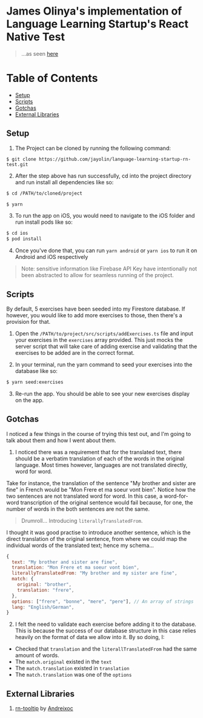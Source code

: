 # James Olinya's implementation of Language Learning Startup's React Native Test

> ...as seen [here](https://coda.io/d/Coding-Tests_dRAaQWPY-ZU)

# Table of Contents
- [Setup](#setup)
- [Scripts](#scripts)
- [Gotchas](#gotchas)
- [External Libraries](#external-libraries)

## Setup

1. The Project can be cloned by running the following command:

`$ git clone https://github.com/jayolin/language-learning-startup-rn-test.git`

2. After the step above has run successfully, cd into the project directory and run install all dependencies like so:

```sh
$ cd /PATH/to/cloned/project

$ yarn
```
3. To run the app on iOS, you would need to navigate to the iOS folder and run install pods like so:

```sh
$ cd ios
$ pod install
```

4. Once you've done that, you can run `yarn android` or `yarn ios` to run it on Android and iOS respectively 

> Note: sensitive information like Firebase API Key have intentionally not been abstracted to allow for seamless running of the project.

## Scripts

By default, 5 exercises have been seeded into my Firestore database. If however, you would like to add more exercises to those, then there's a provision for that.

1. Open the `/PATH/to/project/src/scripts/addExercises.ts` file and input your exercises in the `exercises` array provided. This just mocks the server script that will take care of adding exercise and validating that the exercises to be added are in the correct format.

2. In your terminal, run the yarn command to seed your exercises into the database like so:

```sh
$ yarn seed:exercises
```

3. Re-run the app. You should be able to see your new exercises display on the app.

## Gotchas
I noticed a few things in the course of trying this test out, and I'm going to talk about them and how I went about them.

1. I noticed there was a requirement that for the translated text, there should be a verbatim translation of each of the words in the original language. Most times however, languages are not translated directly, word for word.

Take for instance, the translation of the sentence "My brother and sister are fine" in French would be "Mon Frere et ma soeur vont bien". Notice how the two sentences are not translated word for word. In this case, a word-for-word transcription of the original sentence would fail because, for one, the number of words in the both sentences are not the same.

> Drumroll... Introducing `literallyTranslatedFrom`.

I thought it was good practise to introduce another sentence, which is the direct translation of the original sentence, from where we could map the individual words of the translated text; hence my schema...

```js
{
  text: "My brother and sister are fine",
  translation: "Mon Frere et ma soeur vont bien",
  literallyTranslatedFrom: "My brother and my sister are fine",
  match: {
    original: "brother",
    translation: "frere",
  },
  options: ["frere", "bonne", "mere", "pere"], // An array of strings
  lang: "English/German",
}
```

2. I felt the need to validate each exercise before adding it to the database. This is because the success of our database structure in this case relies heavily on the format of data we allow into it. By so doing, I:

- Checked that `translation` and the `literallTranslatedFrom` had the same amount of words.
- The `match.original` existed in the `text`
- The `match.translation` existed in `translation`
- The `match.translation` was one of the `options`



## External Libraries
1. [rn-tooltip](https://www.npmjs.com/package/rn-tooltip) by [Andreixoc](https://www.npmjs.com/~andreixoc)